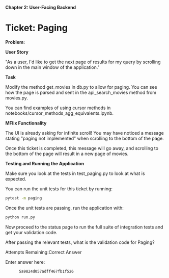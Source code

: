 **Chapter 2: User-Facing Backend**

# Ticket: Paging
**Problem:**

**User Story**

"As a user, I'd like to get the next page of results for my query by scrolling down in the main window of the application."

**Task**

Modify the method get_movies in db.py to allow for paging. You can see how the page is parsed and sent in the api_search_movies method from movies.py.

You can find examples of using cursor methods in notebooks/cursor_methods_agg_equivalents.ipynb.

**MFlix Functionality**

The UI is already asking for infinite scroll! You may have noticed a message stating "paging not implemented" when scrolling to the bottom of the page.

Once this ticket is completed, this message will go away, and scrolling to the bottom of the page will result in a new page of movies.

**Testing and Running the Application**

Make sure you look at the tests in test_paging.py to look at what is expected.

You can run the unit tests for this ticket by running:

```bash
pytest -m paging
```
Once the unit tests are passing, run the application with:

```bash
python run.py
```

Now proceed to the status page to run the full suite of integration tests and get your validation code.

After passing the relevant tests, what is the validation code for Paging?

Attempts Remaining:Correct Answer

Enter answer here:

          5a9824d057adff467fb1f526
